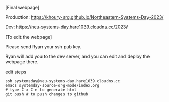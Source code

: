 [Final webpage]

Production: https://khoury-srg.github.io/Northeastern-Systems-Day-2023/

Dev: https://neu-systems-day.hare1039.cloudns.cc/2023/

[To edit the webpage]

Please send Ryan your ssh pub key.

Ryan will add you to the dev server, and you can edit and deploy the webpage there.

edit steps

```
ssh systemsday@neu-systems-day.hare1039.cloudns.cc
emacs systemday-source-org-mode/index.org 
# type C-x C-e to generate html
git push # to push changes to github
```
